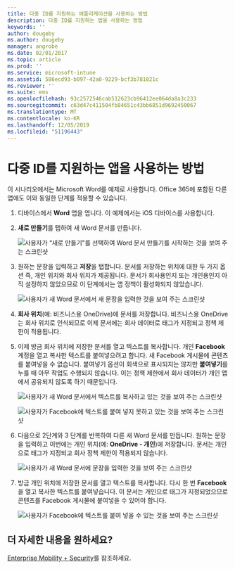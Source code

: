 ```yaml
---
title: 다중 ID를 지원하는 애플리케이션을 사용하는 방법
description: 다중 ID를 지원하는 앱을 사용하는 방법
keywords: ''
author: dougeby
ms.author: dougeby
manager: angrobe
ms.date: 02/01/2017
ms.topic: article
ms.prod: ''
ms.service: microsoft-intune
ms.assetid: 586ecd93-b097-42a0-9229-bcf3b781021c
ms.reviewer: ''
ms.suite: ems
ms.openlocfilehash: 93c2572546cab512623cb96412ee064da8a3c233
ms.sourcegitcommit: c63d47c411504fb84651c43bb6851d9692450067
ms.translationtype: MT
ms.contentlocale: ko-KR
ms.lasthandoff: 12/05/2019
ms.locfileid: "51196443"
---
```

# <a name="how-to-use-apps-with-multi-identity-support"></a>다중 ID를 지원하는 앱을 사용하는 방법

이 시나리오에서는 Microsoft Word를 예제로 사용합니다. Office 365에 포함된 다른 앱에도 이와 동일한 단계를 적용할 수 있습니다.

1. 디바이스에서 **Word** 앱을 엽니다. 이 예제에서는 iOS 디바이스를 사용합니다.
2. **새로 만들기**를 탭하여 새 Word 문서를 만듭니다.

   ![사용자가 “새로 만들기"를 선택하여 Word 문서 만들기를 시작하는 것을 보여 주는 스크린샷](./media/ft-multiID-1-createDoc.png)

3. 원하는 문장을 입력하고 **저장**을 탭합니다. 문서를 저장하는 위치에 대한 두 가지 옵션 즉, 개인 위치와 회사 위치가 제공됩니다. 문서가 회사용인지 또는 개인용인지 아직 설정하지 않았으므로 이 단계에서는 앱 정책이 활성화되지 않았습니다.

   ![사용자가 새 Word 문서에서 새 문장을 입력한 것을 보여 주는 스크린샷](./media/ft-multiID-2-saveDoc.png)

4. **회사 위치**(예: 비즈니스용 OneDrive)에 문서를 저장합니다. 비즈니스용 OneDrive는 회사 위치로 인식되므로 이제 문서에는 회사 데이터로 태그가 지정되고 정책 제한이 적용됩니다.
5. 이제 방금 회사 위치에 저장한 문서를 열고 텍스트를 복사합니다. 개인 **Facebook** 계정을 열고 복사한 텍스트를 붙여넣으려고 합니다. 새 Facebook 게시물에 콘텐츠를 붙여넣을 수 없습니다. 붙여넣기 옵션이 회색으로 표시되지는 않지만 **붙여넣기**를 누를 때 아무 작업도 수행되지 않습니다. 이는 정책 제한에서 회사 데이터가 개인 앱에서 공유되지 않도록 하기 때문입니다.

   ![사용자가 새 Word 문서에서 텍스트를 복사하고 있는 것을 보여 주는 스크린샷 ](./media/ft-multiID-3-copyText.png)

   ![사용자가 Facebook에 텍스트를 붙여 넣지 못하고 있는 것을 보여 주는 스크린샷](./media/ft-multiID-4-pasteInFB.png)
6. 다음으로 2단계와 3 단계를 반복하여 다른 새 Word 문서를 만듭니다. 원하는 문장을 입력하고 이번에는 개인 위치(예: **OneDrive - 개인**)에 저장합니다. 문서는 개인으로 태그가 지정되고 회사 정책 제한이 적용되지 않습니다.

   ![사용자가 새 Word 문서에 문장을 입력한 것을 보여 주는 스크린샷](./media/ft-multiID-5-createDoc.png)

7. 방금 개인 위치에 저장한 문서를 열고 텍스트를 복사합니다. 다시 한 번 **Facebook**을 열고 복사한 텍스트를 붙여넣습니다. 이 문서는 개인으로 태그가 지정되었으므로 콘텐츠를 Facebook 게시물에 붙여넣을 수 있어야 합니다.

   ![사용자가 Facebook에 텍스트를 붙여 넣을 수 있는 것을 보여 주는 스크린샷](./media/ft-multiID-6-copyText.png)

## <a name="want-to-learn-more"></a>더 자세한 내용을 원하세요?

[Enterprise Mobility + Security](https://www.microsoft.com/en-us/server-cloud/enterprise-mobility/overview.aspx)를 참조하세요.
